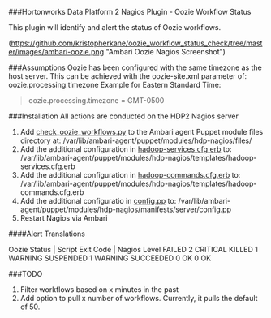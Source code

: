 ###Hortonworks Data Platform 2 Nagios Plugin - Oozie Workflow Status

This plugin will identify and alert the status of Oozie workflows.

(https://github.com/kristopherkane/oozie_workflow_status_check/tree/master/images/ambari-oozie.png "Ambari Oozie Nagios Screenshot")

###Assumptions
Oozie has been configured with the same timezone as the host server.  This can be achieved with the oozie-site.xml parameter of: oozie.processing.timezone
Example for Eastern Standard Time:
>oozie.processing.timezone = GMT-0500

###Installation
All actions are conducted on the HDP2 Nagios server
1. Add [check_oozie_workflows.py](/src/com/kane/check_oozie_workflows.py) to the Ambari agent Puppet module files directory at: /var/lib/ambari-agent/puppet/modules/hdp-nagios/files/
2. Add the additional configuration in [hadoop-services.cfg.erb](/Ambari-Puppet-Configs/hadoop-services.cfg.erb) to: /var/lib/ambari-agent/puppet/modules/hdp-nagios/templates/hadoop-services.cfg.erb
3. Add the additional configuration in [hadoop-commands.cfg.erb](/Ambari-Puppet-Configs/hadoop-commands.cfg.erb) to: /var/lib/ambari-agent/puppet/modules/hdp-nagios/templates/hadoop-commands.cfg.erb
4. Add the additional configuratio in [config.pp](/Ambari-Puppet-Configs/config.pp) to: /var/lib/ambari-agent/puppet/modules/hdp-nagios/manifests/server/config.pp
5. Restart Nagios via Ambari


####Alert Translations

Oozie Status   |  Script Exit Code |  Nagios Level
FAILED              2                   CRITICAL
KILLED              1                   WARNING
SUSPENDED           1                   WARNING
SUCCEEDED           0                   OK
<all others>        0                   OK

###TODO
1. Filter workflows based on x minutes in the past
2. Add option to pull x number of workflows.  Currently, it pulls the default of 50.
